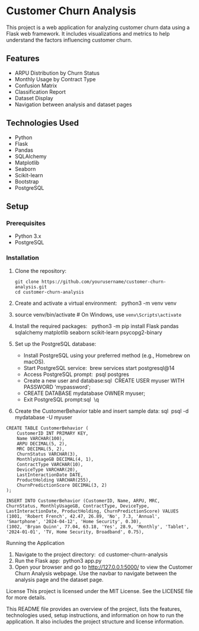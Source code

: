 
# Customer Churn Analysis

This project is a web application for analyzing customer churn data using a Flask web framework. It includes visualizations and metrics to help understand the factors influencing customer churn.

## Features

- ARPU Distribution by Churn Status
- Monthly Usage by Contract Type
- Confusion Matrix
- Classification Report
- Dataset Display
- Navigation between analysis and dataset pages

## Technologies Used

- Python
- Flask
- Pandas
- SQLAlchemy
- Matplotlib
- Seaborn
- Scikit-learn
- Bootstrap
- PostgreSQL

## Setup

### Prerequisites

- Python 3.x
- PostgreSQL

### Installation

1. Clone the repository:

   ```
   git clone https://github.com/yourusername/customer-churn-analysis.git
   cd customer-churn-analysis
2. Create and activate a virtual environment:   python3 -m venv venv
3. source venv/bin/activate  # On Windows, use `venv\Scripts\activate`
4. Install the required packages:   python3 -m pip install Flask pandas sqlalchemy matplotlib seaborn scikit-learn psycopg2-binary
5. Set up the PostgreSQL database:
    * Install PostgreSQL using your preferred method (e.g., Homebrew on macOS).
    * Start PostgreSQL service:  brew services start postgresql@14
    * Access PostgreSQL prompt:  psql postgres
    * Create a new user and database:sql  CREATE USER myuser WITH PASSWORD 'mypassword';
    * CREATE DATABASE mydatabase OWNER myuser;
    * Exit PostgreSQL prompt:sql  \q
6. Create the CustomerBehavior table and insert sample data: sql  psql -d mydatabase -U myuser
```
CREATE TABLE CustomerBehavior (
    CustomerID INT PRIMARY KEY,
    Name VARCHAR(100),
    ARPU DECIMAL(5, 2),
    MRC DECIMAL(5, 2),
    ChurnStatus VARCHAR(3),
    MonthlyUsageGB DECIMAL(4, 1),
    ContractType VARCHAR(10),
    DeviceType VARCHAR(20),
    LastInteractionDate DATE,
    ProductHolding VARCHAR(255),
    ChurnPredictionScore DECIMAL(3, 2)
);

INSERT INTO CustomerBehavior (CustomerID, Name, ARPU, MRC, ChurnStatus, MonthlyUsageGB, ContractType, DeviceType, LastInteractionDate, ProductHolding, ChurnPredictionScore) VALUES
(1001, 'Robert French', 42.47, 26.89, 'No', 7.3, 'Annual', 'Smartphone', '2024-04-12', 'Home Security', 0.30),
(1002, 'Bryan Quinn', 77.04, 63.18, 'Yes', 28.9, 'Monthly', 'Tablet', '2024-01-01', 'TV, Home Security, Broadband', 0.75),
```
Running the Application
1. Navigate to the project directory:  cd customer-churn-analysis  
2. Run the Flask app:  python3 app.py   
3. Open your browser and go to http://127.0.0.1:5000/ to view the Customer Churn Analysis webpage. Use the navbar to navigate between the analysis page and the dataset page.

License
This project is licensed under the MIT License. See the LICENSE file for more details.

This README file provides an overview of the project, lists the features, technologies used, setup instructions, and information on how to run the application. It also includes the project structure and license information.
